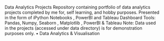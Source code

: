 Data Analytics Projects
     Repository containing portfolio of data analytics projects completed by me for, self learning, and hobby purposes. Presented in the form of iPython Notebooks , PowerBI and
Tableau Dashboard
Tools: Pandas, Numpy, Seaborn , Matplotlib , PowerBI & Tableau
Note: Data used in the projects (accessed under data directory) is for demonstration purposes only.
• Data Analytics & Visualisation
